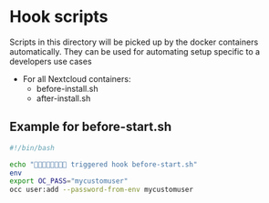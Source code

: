 # Hook scripts

Scripts in this directory will be picked up by the docker containers
automatically. They can be used for automating setup specific to a developers
use cases

- For all Nextcloud containers:
    - before-install.sh
    - after-install.sh


## Example for before-start.sh
```bash
#!/bin/bash

echo "🎉🎉🎉🎉🎉🎉🎉🎉 triggered hook before-start.sh"
env
export OC_PASS="mycustomuser"
occ user:add --password-from-env mycustomuser
```